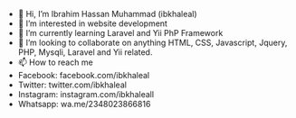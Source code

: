 - 👋 Hi, I’m Ibrahim Hassan Muhammad (ibkhaleal)
- 👀 I’m interested in website development
- 🌱 I’m currently learning Laravel and Yii PhP Framework
- 💞️ I’m looking to collaborate on anything HTML, CSS, Javascript, Jquery, PHP, Mysqli, Laravel and Yii related.
- 📫 How to reach me 
- Facebook: facebook.com/ibkhaleal
- Twitter: twitter.com/ibkhaleal 
- Instagram: instagram.com/ibkhaleall
- Whatsapp: wa.me/2348023866816

<!---
ibkhaleal/ibkhaleal is a ✨ special ✨ repository because its `README.md` (this file) appears on your GitHub profile.
You can click the Preview link to take a look at your changes.
--->
